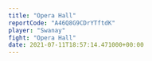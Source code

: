 ```yaml
---
title: "Opera Hall"
reportCode: "A46Q8G9CDrYTftdK"
player: "Swanay"
fight: "Opera Hall"
date: 2021-07-11T18:57:14.471000+00:00
---
```

